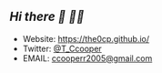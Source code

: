 ## ***Hi there 👋 😶‍🌫️***
  * Website: https://the0cp.github.io/  
  * Twitter: [@T_Ccooper](https://twitter.com/T_Ccooper/)   
  * EMAIL: ccooperr2005@gmail.com  